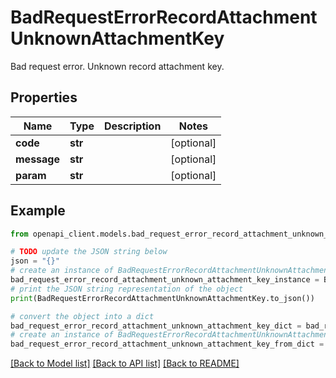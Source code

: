 # BadRequestErrorRecordAttachmentUnknownAttachmentKey

Bad request error. Unknown record attachment key.

## Properties

Name | Type | Description | Notes
------------ | ------------- | ------------- | -------------
**code** | **str** |  | [optional] 
**message** | **str** |  | [optional] 
**param** | **str** |  | [optional] 

## Example

```python
from openapi_client.models.bad_request_error_record_attachment_unknown_attachment_key import BadRequestErrorRecordAttachmentUnknownAttachmentKey

# TODO update the JSON string below
json = "{}"
# create an instance of BadRequestErrorRecordAttachmentUnknownAttachmentKey from a JSON string
bad_request_error_record_attachment_unknown_attachment_key_instance = BadRequestErrorRecordAttachmentUnknownAttachmentKey.from_json(json)
# print the JSON string representation of the object
print(BadRequestErrorRecordAttachmentUnknownAttachmentKey.to_json())

# convert the object into a dict
bad_request_error_record_attachment_unknown_attachment_key_dict = bad_request_error_record_attachment_unknown_attachment_key_instance.to_dict()
# create an instance of BadRequestErrorRecordAttachmentUnknownAttachmentKey from a dict
bad_request_error_record_attachment_unknown_attachment_key_from_dict = BadRequestErrorRecordAttachmentUnknownAttachmentKey.from_dict(bad_request_error_record_attachment_unknown_attachment_key_dict)
```
[[Back to Model list]](../README.md#documentation-for-models) [[Back to API list]](../README.md#documentation-for-api-endpoints) [[Back to README]](../README.md)


